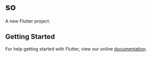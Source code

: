 # so

A new Flutter project.

## Getting Started

For help getting started with Flutter, view our online
[documentation](https://flutter.io/).
